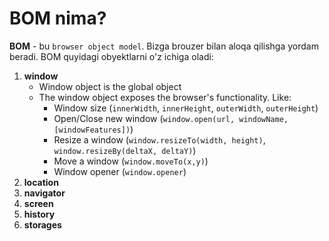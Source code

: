 # BOM nima?

**BOM** - bu `browser object model`. Bizga brouzer bilan aloqa qilishga yordam beradi. BOM quyidagi obyektlarni o'z ichiga oladi:

1. **window**
   - Window object is the global object
   - The window object exposes the browser's functionality. Like:
     - Window size (`innerWidth`, `innerHeight`, `outerWidth`, `outerHeight`)
     - Open/Close new window (`window.open(url, windowName, [windowFeatures])`)
     - Resize a window (`window.resizeTo(width, height)`, `window.resizeBy(deltaX, deltaY)`)
     - Move a window (`window.moveTo(x,y)`)
     - Window opener (`window.opener`)
2. **location**
3. **navigator**
4. **screen**
5. **history**
6. **storages**
